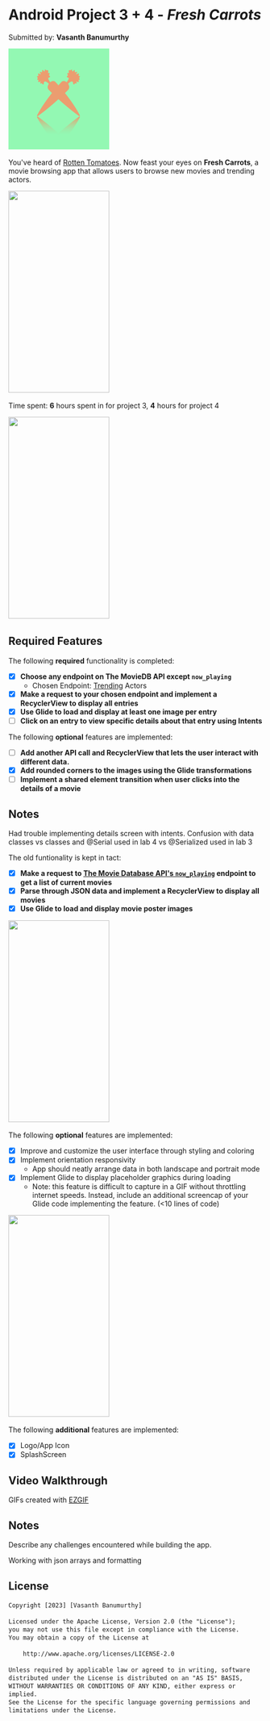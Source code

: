 # Android Project 3 + 4 - *Fresh Carrots*

Submitted by: **Vasanth Banumurthy**

<img src="./extras/logo.png" width="200" height="200"/>

You've heard of [Rotten Tomatoes](https://www.rottentomatoes.com/). Now feast your eyes on **Fresh Carrots**, a movie browsing app that allows users to browse new movies and trending actors. 

<img src="./extras/launch.gif" width="200" height="400"/>

Time spent: **6** hours spent in for project 3, **4** hours for project 4

<img src="./extras/four.gif" width="200" height="400"/>

## Required Features

The following **required** functionality is completed:



- [X] **Choose any endpoint on The MovieDB API except `now_playing`**
  - Chosen Endpoint: [Trending](https://developers.themoviedb.org/3/trending/get-trending) Actors
- [X] **Make a request to your chosen endpoint and implement a RecyclerView to display all entries**
- [X] **Use Glide to load and display at least one image per entry**
- [ ] **Click on an entry to view specific details about that entry using Intents**

The following **optional** features are implemented:

- [ ] **Add another API call and RecyclerView that lets the user interact with different data.** 
- [X] **Add rounded corners to the images using the Glide transformations**
- [ ] **Implement a shared element transition when user clicks into the details of a movie**

## Notes

Had trouble implementing details screen with intents. 
Confusion with data classes vs classes and @Serial used in lab 4 vs @Serialized used in lab 3

The old funtionality is kept in tact:

- [X] **Make a request to [The Movie Database API's `now_playing`](https://developers.themoviedb.org/3/movies/get-now-playing) endpoint to get a list of current movies**
- [X] **Parse through JSON data and implement a RecyclerView to display all movies**
- [X] **Use Glide to load and display movie poster images**

<img src="./extras/portrait.gif" width="200" height="400"/>

The following **optional** features are implemented:

- [X] Improve and customize the user interface through styling and coloring
- [X] Implement orientation responsivity
  - App should neatly arrange data in both landscape and portrait mode
- [X] Implement Glide to display placeholder graphics during loading
  - Note: this feature is difficult to capture in a GIF without throttling internet speeds.  Instead, include an additional screencap of your Glide code implementing the feature.  (<10 lines of code)
  
<img src="./extras/landscape.gif" width="200" height="400"/>

The following **additional** features are implemented:

- [X] Logo/App Icon
- [X] SplashScreen

## Video Walkthrough



<!-- Replace this with whatever GIF tool you used! -->
GIFs created with [EZGIF ](https://ezgif.com/)
<!-- Recommended tools:
[Kap](https://getkap.co/) for macOS
[ScreenToGif](https://www.screentogif.com/) for Windows
[peek](https://github.com/phw/peek) for Linux. -->

## Notes

Describe any challenges encountered while building the app.

Working with json arrays and formatting

## License

    Copyright [2023] [Vasanth Banumurthy]

    Licensed under the Apache License, Version 2.0 (the "License");
    you may not use this file except in compliance with the License.
    You may obtain a copy of the License at

        http://www.apache.org/licenses/LICENSE-2.0

    Unless required by applicable law or agreed to in writing, software
    distributed under the License is distributed on an "AS IS" BASIS,
    WITHOUT WARRANTIES OR CONDITIONS OF ANY KIND, either express or implied.
    See the License for the specific language governing permissions and
    limitations under the License.
